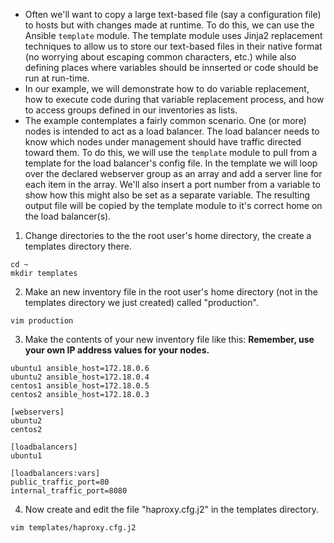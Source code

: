- Often we'll want to copy a large text-based file (say a configuration file) to hosts but with changes made at runtime. To do this, we can use the Ansible ```template``` module. The template module uses Jinja2 replacement techniques to allow us to store our text-based files in their native format (no worrying about escaping common characters, etc.) while also defining places where variables should be innserted or code should be run at run-time.
- In our example, we will demonstrate how to do variable replacement, how to execute code during that variable replacement process, and how to access groups defined in our inventories as lists.
- The example contemplates a fairly common scenario. One (or more) nodes is intended to act as a load balancer. The load balancer needs to know which nodes under management should have traffic directed toward them. To do this, we will use the ```template``` module to pull from a template for the load balancer's config file. In the template we will loop over the declared webserver group as an array and add a server line for each item in the array. We'll also insert a port number from a variable to show how this might also be set as a separate variable. The resulting output file will be copied by the template module to it's correct home on the load balancer(s).
1. Change directories to the the root user's home directory, the create a templates directory there.
```
cd ~
mkdir templates
```
2. Make an new inventory file in the root user's home directory (not in the templates directory we just created) called "production".
```
vim production
```
3. Make the contents of your new inventory file like this: **Remember, use your own IP address values for your nodes.**
```
ubuntu1 ansible_host=172.18.0.6
ubuntu2 ansible_host=172.18.0.4
centos1 ansible_host=172.18.0.5
centos2 ansible_host=172.18.0.3

[webservers]
ubuntu2
centos2

[loadbalancers]
ubuntu1

[loadbalancers:vars]
public_traffic_port=80
internal_traffic_port=8080
```
4. Now create and edit the file "haproxy.cfg.j2" in the templates directory.
```
vim templates/haproxy.cfg.j2
```
